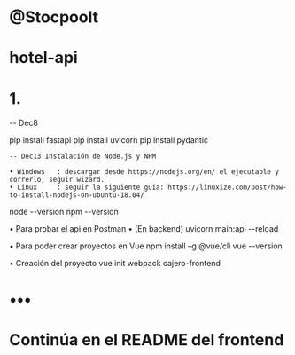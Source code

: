 # @Stocpoolt
# hotel-api

# 1.
-- Dec8

pip install fastapi
pip install uvicorn
pip install pydantic

	-- Dec13 Instalación de Node.js y NPM

	• Windows	: descargar desde https://nodejs.org/en/ el ejecutable y correrlo, seguir wizard.
	• Linux		: seguir la siguiente guía: https://linuxize.com/post/how-to-install-nodejs-on-ubuntu-18.04/

node --version
npm --version

• Para probar el api en Postman
• (En backend)
uvicorn main:api --reload

• Para poder crear proyectos en Vue
npm install –g @vue/cli
vue --version

• Creación del proyecto
vue init webpack cajero-frontend

# •••
# Continúa en el README del frontend